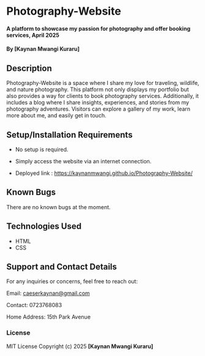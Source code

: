 # Photography-Website
#### A platform to showcase my passion for photography and offer booking services, April 2025
#### By **[Kaynan Mwangi Kuraru]**

## Description
Photography-Website is a space where I share my love for traveling, wildlife, and nature photography. This platform not only displays my portfolio but also provides a way for clients to book photography services. Additionally, it includes a blog where I share insights, experiences, and stories from my photography adventures. Visitors can explore a gallery of my work, learn more about me, and easily get in touch.

## Setup/Installation Requirements
* No setup is required.

* Simply access the website via an internet connection.

* Deployed link : https://kaynanmwangi.github.io/Photography-Website/

## Known Bugs
There are no known bugs at the moment.

## Technologies Used
* HTML
* CSS

## Support and Contact Details
For any inquiries or concerns, feel free to reach out:

Email: caeserkaynan@gmail.com

Contact: 0723768083

Home Address: 15th Park Avenue

### License
MIT License
Copyright (c) 2025 **[Kaynan Mwangi Kuraru]**


